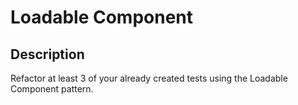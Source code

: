 # Loadable Component

## Description
Refactor at least 3 of your already created tests using the Loadable Component pattern.
